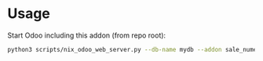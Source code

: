 # Usage

Start Odoo including this addon (from repo root):

```bash
python3 scripts/nix_odoo_web_server.py --db-name mydb --addon sale_numeric_step
```
